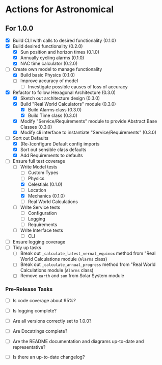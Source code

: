# Actions for Astronomical
## For 1.0.0
- [x] Build CLI with calls to desired functionality (0.1.0)
- [x] Build desired functionality (0.2.0)
  - [x] Sun position and horizon times (0.1.0)
  - [x] Annually cycling alarms (0.1.0)
  - [x] NAC time calculator (0.2.0)
- [ ] Create own model to manage functionality
  - [x] Build basic Physics (0.1.0)
  - [ ] Improve accuracy of model
    - [ ] Investigate possible causes of loss of accuracy
- [x] Refactor to follow Hexagonal Architecture (0.3.0)
  - [x] Sketch out architecture design (0.3.0)
  - [X] Build "Real World Calculators" module (0.3.0)
    - [x] Build Alarms class (0.3.0)
    - [X] Build Time class (0.3.0)
  - [x] Modify "Service/Requirements" module to provide Abstract Base Classes (0.3.0)
  - [x] Modify cli interface to instantiate "Service/Requirements" (0.3.0)
- [ ] Sort out Defaults
  - [x] (Re-)configure Default config imports
  - [x] Sort out sensible class defaults
  - [X] Add Requirements to defaults
- [ ] Ensure full test coverage
  - [ ] Write Model tests
    - [ ] Custom Types
    - [ ] Physics
    - [x] Celestials (0.1.0)
    - [ ] Location
    - [x] Mechanics (0.1.0)
    - [ ] Real World Calculations
  - [ ] Write Service tests
    - [ ] Configuration
    - [ ] Logging
    - [ ] Requirements
  - [ ] Write Interface tests
    - [ ] CLI
- [ ] Ensure logging coverage
- [ ] Tidy up tasks
  - [ ] Break out `_calculate_latest_vernal_equinox` method from "Real World Calculations module (`Alarms` class)
  - [ ] Break out `_calculate_annual_progress` method from "Real World Calculations module (`Alarms` class)
  - [ ] Remove `earth` and `sun` from Solar System module

### Pre-Release Tasks
- [ ] Is code coverage about 95%?
- [ ] Is logging complete?
- [ ] Are all versions correctly set to 1.0.0?
- [ ] Are Docstrings complete?
- [ ] Are the README documentation and diagrams up-to-date and representative?
- [ ] Is there an up-to-date changelog?


